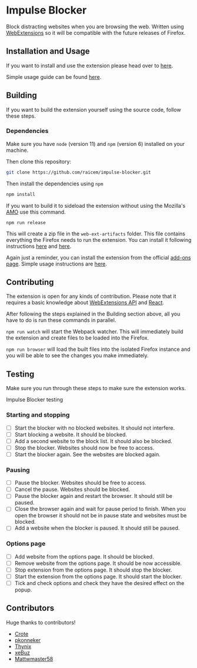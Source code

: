 # Impulse Blocker

Block distracting websites when you are browsing the web. Written using [WebExtensions](https://developer.mozilla.org/en-US/Add-ons/WebExtensions) so it will be compatible with the future releases of Firefox.

## Installation and Usage

If you want to install and use the extension please head over to [here](https://addons.mozilla.org/en-US/firefox/addon/impulse-blocker/).

Simple usage guide can be found [here](https://blog.cemunalan.com.tr/2017/05/17/impulse-blocker-guide/).

## Building

If you want to build the extension yourself using the source code, follow these steps.

### Dependencies

Make sure you have `node` (version 11) and `npm` (version 6) installed on your machine.

Then clone this repository:

```bash
git clone https://github.com/raicem/impulse-blocker.git
```

Then install the dependencies using `npm`

```bash
npm install
```

If you want to build it to sideload the extension without using the Mozilla's [AMO](https://addons.mozilla.org) use this command.

```
npm run release
```

This will create a zip file in the `web-ext-artifacts` folder. This file contains everything the Firefox needs to run the extension. You can install it following instructions [here](https://developer.mozilla.org/en-US/docs/Mozilla/Add-ons/Distribution) and [here](https://developer.mozilla.org/en-US/docs/Mozilla/Add-ons/WebExtensions/Distribution_options/Sideloading_add-ons).

Again just a reminder, you can install the extension from the official [add-ons page](https://addons.mozilla.org/en-US/firefox/addon/impulse-blocker/). Simple usage instructions are [here](https://blog.cemunalan.com.tr/2017/05/17/impulse-blocker-guide/).

## Contributing

The extension is open for any kinds of contribution. Please note that it requires a basic knowledge about [WebExtensions API](https://developer.mozilla.org/en-US/docs/Mozilla/Add-ons) and [React](https://reactjs.org/).

After following the steps explained in the Building section above, all you have to do is run these commands in parallel.

`npm run watch` will start the Webpack watcher. This will immediately build the extension and create files to be loaded into the Firefox.

`npm run browser` will load the built files into the isolated Firefox instance and you will be able to see the changes you make immediately.

## Testing

Make sure you run through these steps to make sure the extension works.

Impulse Blocker testing

### Starting and stopping

- [ ] Start the blocker with no blocked websites. It should not interfere.
- [ ] Start blocking a website. It should be blocked.
- [ ] Add a second website to the block list. It should also be blocked.
- [ ] Stop the blocker. Websites should now be free to access.
- [ ] Start the blocker again. See the websites are blocked again.

### Pausing

- [ ] Pause the blocker. Websites should be free to access.
- [ ]  Cancel the pause. Websites should be blocked.
- [ ] Pause the blocker again and restart the browser. It should still be paused.
- [ ] Close the browser again and wait for pause period to finish. When you open the browser it should not be in pause state and websites must be blocked.
- [ ] Add a website when the blocker is paused. It should still be paused.

### Options page

- [ ] Add website from the options page. It should be blocked.
- [ ] Remove website from the options page. It should be now accessible.
- [ ] Stop extension from the options page. It should stop the blocker.
- [ ] Start the extension from the options page. It should start the blocker.
- [ ] Tick and check options and check they have the desired effect on the popup.

## Contributors

Huge thanks to contributors!

- [Crote](https://github.com/Crotek)
- [pkonneker](https://github.com/pkonneker)
- [Thynix](https://github.com/Thynix)
- [xeBuz](https://github.com/xeBuz)
- [Mattwmaster58](https://github.com/Mattwmaster58)

